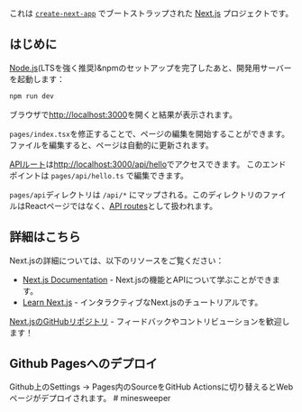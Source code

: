 これは [`create-next-app`](https://github.com/vercel/next.js/tree/canary/packages/create-next-app) でブートストラップされた [Next.js](https://nextjs.org/) プロジェクトです。

## はじめに

[Node.js](https://nodejs.org/en)(LTSを強く推奨)&npmのセットアップを完了したあと、開発用サーバーを起動します：
```bash
npm run dev
```

ブラウザで[http://localhost:3000](http://localhost:3000)を開くと結果が表示されます。

`pages/index.tsx`を修正することで、ページの編集を開始することができます。ファイルを編集すると、ページは自動的に更新されます。

[APIルート](https://nextjs.org/docs/api-routes/introduction)は[http://localhost:3000/api/hello](http://localhost:3000/api/hello)でアクセスできます。
このエンドポイントは `pages/api/hello.ts` で編集できます。

`pages/api`ディレクトリは `/api/*` にマップされる。このディレクトリのファイルはReactページではなく、[API routes](https://nextjs.org/docs/api-routes/introduction)として扱われます。

## 詳細はこちら

Next.jsの詳細については、以下のリソースをご覧ください：

- [Next.js Documentation](https://nextjs.org/docs) - Next.jsの機能とAPIについて学ぶことができます。
- [Learn Next.js](https://nextjs.org/learn) - インタラクティブなNext.jsのチュートリアルです。

[Next.jsのGitHubリポジトリ](https://github.com/vercel/next.js/) - フィードバックやコントリビューションを歓迎します！

## Github Pagesへのデプロイ
Github上のSettings -> Pages内のSourceをGitHub Actionsに切り替えるとWebページがデプロイされます。
#   m i n e s w e e p e r  
 